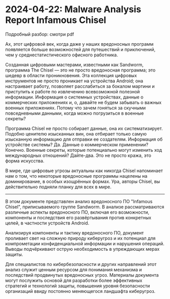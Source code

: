 # 2024-04-22: Malware Analysis Report Infamous Chisel

Подробный разбор: смотри pdf

Ах, этот цифровой век, когда даже у наших вредоносных программ появляется больше возможностей для путешествий и приключений, чем у среднестатистического офисного работника.

Созданная цифровыми мастерами, известными как Sandworm, программа The Chisel — это не просто вредоносная программа; это шедевр в области проникновения. Эта коллекция цифровых инструментов не просто проникает на устройства Android; она настраивает работу, позволяет расслабиться за бокалом мартини и приступить к работе по извлечению всевозможной полезной информации. Информация о системных устройствах, данные о коммерческих приложениях и, о, давайте не будем забывать о важных военных приложениях. Потому что зачем гоняться за скучными повседневными данными, когда можно погрузиться в военные секреты?

Программа Chisel не просто собирает данные, она их систематизирует. Подобно ценителю изысканных вин, она отбирает только самую изысканную информацию для отправки ее создателям. Информация об устройстве системы? Да. Данные о коммерческом применении? Конечно. Военные секреты, которые потенциально могут изменить ход международных отношений? Дайте-два. Это не просто кража, это форма искусства.

В мире, где цифровые угрозы актуальны как никогда Chisel напоминает нам о том, что некоторые вредоносные программы нацелены на доминирование, в особых изощрённых формах. Ура, авторы Chisel, вы действительно подняли планку для всех в мире.

-------

В этом документе представлен анализ вредоносного ПО "Infamous Chisel", приписываемого группе Sandworm. В анализе рассматриваются различные аспекты вредоносного ПО, включая его возможности, компоненты и последствия его развёртывания против конкретных целей, в частности устройств Android.

Анализируя компоненты и тактику вредоносного ПО, документ проливает свет на сложную природу киберугроз и их потенциал для компрометации конфиденциальной информации и нарушения операций. Выводы подчёркивают острую необходимость в упреждающих мерах защиты.

Для специалистов по кибербезопасности и других направлений этот анализ служит ценным ресурсом для понимания механизма и последствий продвинутых вредоносных угроз. Материалы документа могут послужить основой для разработки более эффективных стратегий и технологий защиты, повышения уровня безопасности организаций ввиду постоянно меняющегося ландшафта киберугроз.
